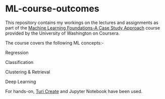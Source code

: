 # ML-course-outcomes

This repository contains my workings on the lectures and assignments as part of the [Machine Learning Foundations-A Case Study Approach](https://www.coursera.org/learn/ml-foundations?specialization=machine-learning) course provided by the University of Washington on Coursera.

The course covers the following ML concepts:-

Regression

Classification

Clustering & Retrieval

Deep Learning

For hands-on, [Turi Create](https://github.com/apple/turicreate) and Jupyter Notebook have been used.
